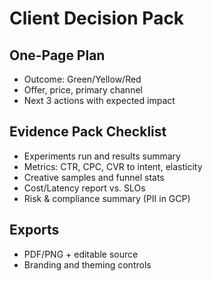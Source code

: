 # Client Decision Pack

## One-Page Plan

- Outcome: Green/Yellow/Red
- Offer, price, primary channel
- Next 3 actions with expected impact

## Evidence Pack Checklist

- Experiments run and results summary
- Metrics: CTR, CPC, CVR to intent, elasticity
- Creative samples and funnel stats
- Cost/Latency report vs. SLOs
- Risk & compliance summary (PII in GCP)

## Exports

- PDF/PNG + editable source
- Branding and theming controls
